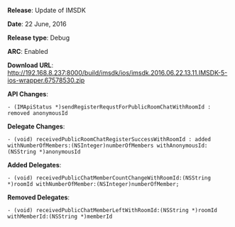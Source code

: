 **Release**: Update of IMSDK

**Date**: 22 June, 2016

**Release type**: Debug

**ARC**: Enabled

**Download URL**: http://192.168.8.237:8000/build/imsdk/ios/imsdk.2016.06.22.13.11.IMSDK-5-ios-wrapper.67578530.zip

**API Changes**:

	- (IMApiStatus *)sendRegisterRequstForPublicRoomChatWithRoomId : removed anonymousId

**Delegate Changes**:

	- (void) receivedPublicRoomChatRegisterSuccessWithRoomId : added withNumberOfMembers:(NSInteger)numberOfMembers withAnonymousId:(NSString *)anonymousId

**Added Delegates**:

	- (void) receivedPublicChatMemberCountChangeWithRoomId:(NSString *)roomId withNumberOfMember:(NSInteger)numberOfMember;

**Removed Delegates**:

	- (void) receivedPublicChatMemberLeftWithRoomId:(NSString *)roomId withMemberId:(NSString *)memberId


	